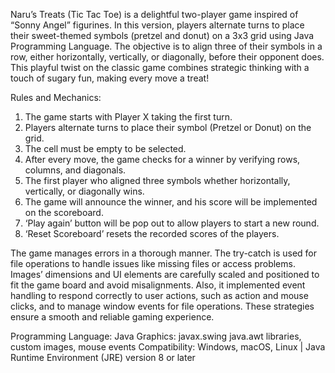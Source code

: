 Naru’s Treats (Tic Tac Toe) is a delightful two-player game inspired of “Sonny Angel” figurines. In this version, players alternate turns to place their sweet-themed symbols (pretzel and donut) on a 3x3 grid using Java Programming Language. The objective is to align three of their symbols in a row, either horizontally, vertically, or diagonally, before their opponent does. This playful twist on the classic game combines strategic thinking with a touch of sugary fun, making every move a treat!

Rules and Mechanics:
1.	The game starts with Player X taking the first turn.
2.	Players alternate turns to place their symbol (Pretzel or Donut) on the grid.
3.	The cell must be empty to be selected.
4.	After every move, the game checks for a winner by verifying rows, columns, and diagonals.
5.	The first player who aligned three symbols whether horizontally, vertically, or diagonally wins.
6.	The game will announce the winner, and his score will be implemented on the scoreboard.
7.	‘Play again’ button will be pop out to allow players to start a new round.
8.	‘Reset Scoreboard’ resets the recorded scores of the players.

The game manages errors in a thorough manner. The try-catch is used for file operations to handle issues like missing files or access problems. Images’ dimensions and UI elements are carefully scaled and positioned to fit the game board and avoid misalignments. Also, it implemented event handling to respond correctly to user actions, such as action and mouse clicks, and to manage window events for file operations. These strategies ensure a smooth and reliable gaming experience.



Programming Language: Java
Graphics: javax.swing java.awt libraries, custom images, mouse events
Compatibility: Windows, macOS, Linux | Java Runtime Environment (JRE) version 8 or later


